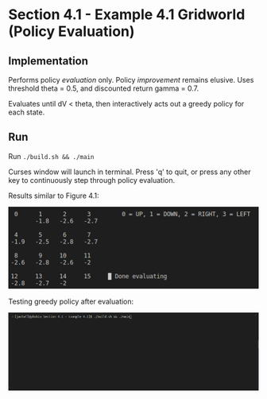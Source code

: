 # Section 4.1 - Example 4.1 Gridworld (Policy Evaluation)

## Implementation
Performs policy *evaluation* only. Policy *improvement* remains elusive. Uses threshold theta = 0.5, and discounted return gamma = 0.7.

Evaluates until dV < theta, then interactively acts out a greedy policy for each state.

## Run
Run `./build.sh && ./main`

Curses window will launch in terminal. Press 'q' to quit, or press any other key to continuously step through policy evaluation.

Results similar to Figure 4.1:

![](gridworld.png)

Testing greedy policy after evaluation:

![](gridworld.gif)